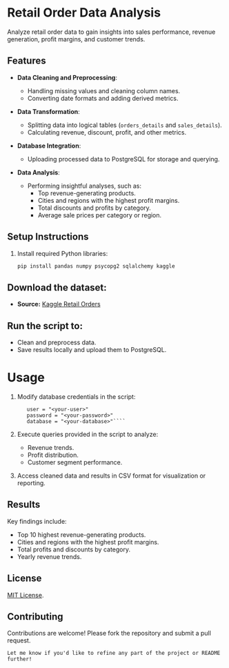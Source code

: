# Retail Order Data Analysis

Analyze retail order data to gain insights into sales performance, revenue generation, profit margins, and customer trends.

## Features
- **Data Cleaning and Preprocessing**:
  - Handling missing values and cleaning column names.
  - Converting date formats and adding derived metrics.

- **Data Transformation**:
  - Splitting data into logical tables (`orders_details` and `sales_details`).
  - Calculating revenue, discount, profit, and other metrics.

- **Database Integration**:
  - Uploading processed data to PostgreSQL for storage and querying.

- **Data Analysis**:
  - Performing insightful analyses, such as:
    - Top revenue-generating products.
    - Cities and regions with the highest profit margins.
    - Total discounts and profits by category.
    - Average sale prices per category or region.

## Setup Instructions
1. Install required Python libraries:
   ```bash
   pip install pandas numpy psycopg2 sqlalchemy kaggle

## Download the dataset:

   - **Source:** [Kaggle Retail Orders](https://www.kaggle.com/ankitbansal06/retail-orders)

## Run the script to:

   - Clean and preprocess data.
   - Save results locally and upload them to PostgreSQL.

# Usage
 1. Modify database credentials in the script:
     ```host = "<your-host>"
        user = "<your-user>"
        password = "<your-password>"
        database = "<your-database>"````

2. Execute queries provided in the script to analyze:
   - Revenue trends.
   - Profit distribution.
   - Customer segment performance.

3. Access cleaned data and results in CSV format for visualization or reporting.

## Results

Key findings include:

   - Top 10 highest revenue-generating products.
   - Cities and regions with the highest profit margins.
   - Total profits and discounts by category.
   - Yearly revenue trends.

## License

[MIT License](LICENSE).

## Contributing

Contributions are welcome! Please fork the repository and submit a pull request.

```Let me know if you'd like to refine any part of the project or README further!```


